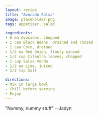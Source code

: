 ```yaml
---
layout: recipe
title: "Avocado Salsa"
image: placeholder.png
tags: appetizer, salad

ingredients:
- 6 ea Avocados, chopped
- 1 can Black Beans, drained and rinsed
- 1 can Corn, drained
- 1/2 ea Red Onion, finely minced
- 1/2 cup Cilantro leaves, chopped
- 1 cup Salsa Verde
- 1/2 ea Lime, juiced
- 1/2 tsp Salt

directions:
- Mix in large bowl
- Chill before serving
- Enjoy
---
```

"Nummy, nummy stuff" --Jadyn
